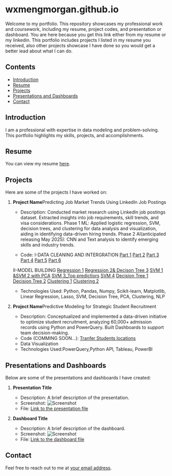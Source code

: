 # wxmengmorgan.github.io

Welcome to my portfolio. This repository showcases my professional work and coursework, including my resume, project codes, and presentation or dashboard.
You are here because you get this link either from my resume or my linkedin. 
This portfolio includes projects I listed in my resume you received, also other projects showcase I have done so you would get a better iead about what I can do.

## Contents

- [Introduction](#introduction)
- [Resume](#resume)
- [Projects](#projects)
- [Presentations and Dashboards](#presentations-and-dashboards)
- [Contact](#contact)

## Introduction

I am a professional with expertise in data modeling and problem-solving. This portfolio highlights my skills, projects, and accomplishments.

## Resume

You can view my resume [here](activities/Universal_Resume.docx).

## Projects

Here are some of the projects I have worked on:

1. **Project Name**Predicting Job Market Trends Using LinkedIn Job Postings		
   - Description: Conducted market research using LinkedIn job postings dataset. Extracted insights into job requirements, skill trends, and visa considerations. 
   Phase 1 ML: Applied logistic regression, SVM, decision trees, and clustering for data analysis and visualization, aiding in identifying data-driven hiring trends.
   Phase 2 AI(anticipated releasing May 2025): CNN and Text analysis to identify emerging skills and industry trends.
   
   - Code: 
    I-DATA CLEANING AND INTERGRATION
    [Part 1](code/1-ML_final_project_data_cleaning_PART_1.ipynb)
    [Part 2](code/1-ML_final_project_data_cleaning_PART_2.ipynb)
    [Part 3](code/1-ML_final_project_data_cleaning_PART_3_NLP.ipynb)
    [Part 4](code/1-ML_final_project_data_cleaning_PART_4.ipynb)
    [Part 5](code/1-ML_final_project_data_cleaning_PART_5.ipynb)
    [Part 6](code/1-ML_final_project_data_cleaning_PART_6_SUMMMARY.ipynb)
   
    II-MODEL BUILDING
    [Regression 1](code/2-LR_MODEL_1.ipynb)
    [Regression 2& Decison Tree 3](code/2-LR_MODEL_2_&DT_MODEL_3.ipynb)
    [SVM 1 &SVM 2 with PCA](code/3-SVM_MODEL_1&_MODEL_2__PCA.ipynb)
    [SVM 3_Top predictiors](code/3-SVM_MODEL_3_Top__5_Predictors.ipynb)
    [SVM 4](code/3-SVM_MODEL_4.ipynb)
    [Decision Tree 1](code/4-DT_MODEL_1.ipynb)
    [Decision Tree 2](code/4-DT_MODEL_2.ipynb)
    [Clustering 1](code/4-DT_MODEL_1.ipynb)
    [Clustering 2](code/4-DT_MODEL_2.ipynb)
    
    
   - Technologies Used: Python, Pandas, Numpy, Scikit-learn, Matplotlib, Linear Regression, Lasso, SVM, Decision Tree, PCA, Clustering, NLP

2. **Project Name**Predictive Modeling for Strategic Student Recruitment                                      
   - Description: Conceptualized and implemented a data-driven initiative to optimize student recruitment, analyzing 60,000+ admission records using Python and PowerQuery.
                  Built Dashboards to support team decision-making.
   - Code (COMMING SOON...): [Tranfer Students locations](code/UST_Transfer_Project_1.ipynb)
   - Data Visualization
   - Technologies Used:PowerQuery,Python API, Tableau, PowerBI 

## Presentations and Dashboards

Below are some of the presentations and dashboards I have created:

1. **Presentation Title**
   - Description: A brief description of the presentation.
   - Screenshot: ![Screenshot](path/to/screenshot.png)
   - File: [Link to the presentation file](path/to/presentation/file)

2. **Dashboard Title**
   - Description: A brief description of the dashboard.
   - Screenshot: ![Screenshot](path/to/screenshot.png)
   - File: [Link to the dashboard file](path/to/dashboard/file)

## Contact

Feel free to reach out to me at [your email address](mailto:your-email@example.com).
